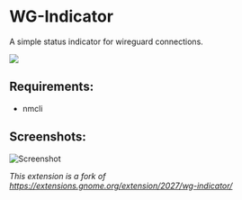 # WG-Indicator
A simple status indicator for wireguard connections.

[<img src="https://sync1211.github.io/wg-indicator/.github/gnome-extensions.png"></img>](https://extensions.gnome.org/extension/3418/wg-indicator/)

## Requirements:
* nmcli

## Screenshots:

![Screenshot]("https://sync1211.github.io/wg-indicator/.github/screenshot1.png")



*This extension is a fork of https://extensions.gnome.org/extension/2027/wg-indicator/*
